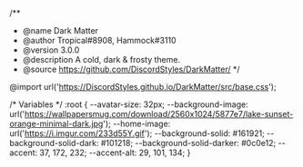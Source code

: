 /**
 * @name Dark Matter
 * @author Tropical#8908, Hammock#3110
 * @version 3.0.0
 * @description A cold, dark & frosty theme.
 * @source https://github.com/DiscordStyles/DarkMatter/
*/

@import url('https://DiscordStyles.github.io/DarkMatter/src/base.css');

/* Variables */
:root {
    --avatar-size: 32px;
    --background-image: url('https://wallpapersmug.com/download/2560x1024/5877e7/lake-sunset-orange-minimal-dark.jpg');
    --home-image: url('https://i.imgur.com/233d55Y.gif');
    --background-solid: #161921;
    --background-solid-dark: #101218;
    --background-solid-darker: #0c0e12;
    --accent: 37, 172, 232;
    --accent-alt: 29, 101, 134;
}

